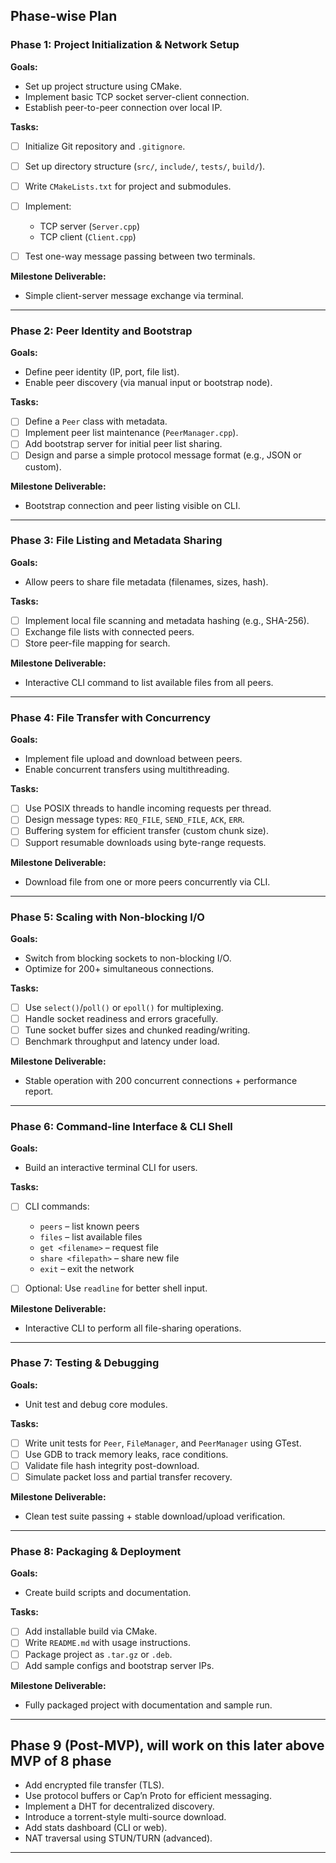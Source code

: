 
## Phase-wise Plan

### Phase 1: Project Initialization & Network Setup

**Goals:**

* Set up project structure using CMake.
* Implement basic TCP socket server-client connection.
* Establish peer-to-peer connection over local IP.

**Tasks:**

* [ ] Initialize Git repository and `.gitignore`.
* [ ] Set up directory structure (`src/`, `include/`, `tests/`, `build/`).
* [ ] Write `CMakeLists.txt` for project and submodules.
* [ ] Implement:

  * TCP server (`Server.cpp`)
  * TCP client (`Client.cpp`)
* [ ] Test one-way message passing between two terminals.

**Milestone Deliverable:**

* Simple client-server message exchange via terminal.

---

### Phase 2: Peer Identity and Bootstrap

**Goals:**

* Define peer identity (IP, port, file list).
* Enable peer discovery (via manual input or bootstrap node).

**Tasks:**

* [ ] Define a `Peer` class with metadata.
* [ ] Implement peer list maintenance (`PeerManager.cpp`).
* [ ] Add bootstrap server for initial peer list sharing.
* [ ] Design and parse a simple protocol message format (e.g., JSON or custom).

**Milestone Deliverable:**

* Bootstrap connection and peer listing visible on CLI.

---

### Phase 3: File Listing and Metadata Sharing

**Goals:**

* Allow peers to share file metadata (filenames, sizes, hash).

**Tasks:**

* [ ] Implement local file scanning and metadata hashing (e.g., SHA-256).
* [ ] Exchange file lists with connected peers.
* [ ] Store peer-file mapping for search.

**Milestone Deliverable:**

* Interactive CLI command to list available files from all peers.

---

### Phase 4: File Transfer with Concurrency

**Goals:**

* Implement file upload and download between peers.
* Enable concurrent transfers using multithreading.

**Tasks:**

* [ ] Use POSIX threads to handle incoming requests per thread.
* [ ] Design message types: `REQ_FILE`, `SEND_FILE`, `ACK`, `ERR`.
* [ ] Buffering system for efficient transfer (custom chunk size).
* [ ] Support resumable downloads using byte-range requests.

**Milestone Deliverable:**

* Download file from one or more peers concurrently via CLI.

---

### Phase 5: Scaling with Non-blocking I/O

**Goals:**

* Switch from blocking sockets to non-blocking I/O.
* Optimize for 200+ simultaneous connections.

**Tasks:**

* [ ] Use `select()`/`poll()` or `epoll()` for multiplexing.
* [ ] Handle socket readiness and errors gracefully.
* [ ] Tune socket buffer sizes and chunked reading/writing.
* [ ] Benchmark throughput and latency under load.

**Milestone Deliverable:**

* Stable operation with 200 concurrent connections + performance report.

---

### Phase 6: Command-line Interface & CLI Shell

**Goals:**

* Build an interactive terminal CLI for users.

**Tasks:**

* [ ] CLI commands:

  * `peers` – list known peers
  * `files` – list available files
  * `get <filename>` – request file
  * `share <filepath>` – share new file
  * `exit` – exit the network
* [ ] Optional: Use `readline` for better shell input.

**Milestone Deliverable:**

* Interactive CLI to perform all file-sharing operations.

---

### Phase 7: Testing & Debugging

**Goals:**

* Unit test and debug core modules.

**Tasks:**

* [ ] Write unit tests for `Peer`, `FileManager`, and `PeerManager` using GTest.
* [ ] Use GDB to track memory leaks, race conditions.
* [ ] Validate file hash integrity post-download.
* [ ] Simulate packet loss and partial transfer recovery.

**Milestone Deliverable:**

* Clean test suite passing + stable download/upload verification.

---

### Phase 8: Packaging & Deployment

**Goals:**

* Create build scripts and documentation.

**Tasks:**

* [ ] Add installable build via CMake.
* [ ] Write `README.md` with usage instructions.
* [ ] Package project as `.tar.gz` or `.deb`.
* [ ] Add sample configs and bootstrap server IPs.

**Milestone Deliverable:**

* Fully packaged project with documentation and sample run.

---

## Phase 9 (Post-MVP), will work on this later above MVP of 8 phase

* Add encrypted file transfer (TLS).
* Use protocol buffers or Cap’n Proto for efficient messaging.
* Implement a DHT for decentralized discovery.
* Introduce a torrent-style multi-source download.
* Add stats dashboard (CLI or web).
* NAT traversal using STUN/TURN (advanced).

---